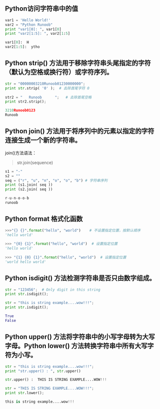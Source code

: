 ## Python访问字符串中的值
```python
var1 = 'Hello World!'
var2 = "Python Runoob"
print "var1[0]: ", var1[0]
print "var2[1:5]: ", var2[1:5]

var1[0]:  H
var2[1:5]:  ytho
```

## Python strip() 方法用于移除字符串头尾指定的字符（默认为空格或换行符）或字符序列。
```python
str = "00000003210Runoob01230000000"; 
print str.strip( '0' );  # 去除首尾字符 0
 
str2 = "   Runoob      ";   # 去除首尾空格
print str2.strip();

3210Runoob0123
Runoob
```

## Python join() 方法用于将序列中的元素以指定的字符连接生成一个新的字符串。
join()方法语法： 
>str.join(sequence)

```python
s1 = "-"
s2 = ""
seq = ("r", "u", "n", "o", "o", "b") # 字符串序列
print (s1.join( seq ))
print (s2.join( seq ))

r-u-n-o-o-b
runoob
```

## Python format 格式化函数
```python
>>>"{} {}".format("hello", "world")    # 不设置指定位置，按默认顺序
'hello world'
 
>>> "{0} {1}".format("hello", "world")  # 设置指定位置
'hello world'
 
>>> "{1} {0} {1}".format("hello", "world")  # 设置指定位置
'world hello world'
```

## Python isdigit() 方法检测字符串是否只由数字组成。
```python
str = "123456";  # Only digit in this string
print str.isdigit();

str = "this is string example....wow!!!";
print str.isdigit();

True
False
```

## Python upper() 方法将字符串中的小写字母转为大写字母。Python lower() 方法转换字符串中所有大写字符为小写。
```python
str = "this is string example....wow!!!";
print "str.upper() : ", str.upper()

str.upper() :  THIS IS STRING EXAMPLE....WOW!!!

str = "THIS IS STRING EXAMPLE....WOW!!!";
print str.lower();

this is string example....wow!!!
```
